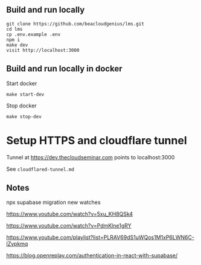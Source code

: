 ## Build and run locally

```
git clone https://github.com/beacloudgenius/lms.git
cd lms
cp .env.example .env
npm i
make dev
visit http://localhost:3000
```

## Build and run locally in docker

Start docker

```
make start-dev

```

Stop docker

```
make stop-dev
```

# Setup HTTPS and cloudflare tunnel

Tunnel at https://dev.thecloudseminar.com points to localhost:3000

See `cloudflared-tunnel.md`

## Notes

npx supabase migration new watches

https://www.youtube.com/watch?v=5xu_KH8QSk4

https://www.youtube.com/watch?v=PdmKlne1gRY

https://www.youtube.com/playlist?list=PLRAV69dS1uWQos1M1xP6LWN6C-lZvpkmq

https://blog.openreplay.com/authentication-in-react-with-supabase/
